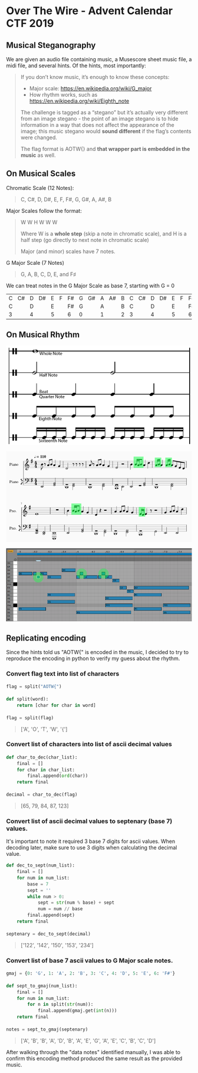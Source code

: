 # Over The Wire - Advent Calendar CTF 2019

## Musical Steganography

We are given an audio file containing music, a Musescore sheet music file, a midi file, and several hints.
Of the hints, most importantly:
>If you don’t know music, it’s enough to know these concepts:
>- Major scale: https://en.wikipedia.org/wiki/G_major
> - How rhythm works, such as https://en.wikipedia.org/wiki/Eighth_note
> 
> The challenge is tagged as a “stegano” but it’s actually very different from an image stegano - the point of an image stegano is to hide information in a way that does not affect the appearance of the image; this music stegano would **sound different** if the flag’s contents were changed.
> 
> The flag format is AOTW{} and **that wrapper part is embedded in the music** as well.


## On Musical Scales
Chromatic Scale (12 Notes):
> C, C#, D, D#, E, F, F#, G, G#, A, A#, B

Major Scales follow the format:
> W W H W W W
>
> Where W is a **whole step** (skip a note in chromatic scale), and H is a half step (go directly to next note in chromatic scale)
>
> Major (and minor) scales have 7 notes.

G Major Scale (7 Notes)
> G, A, B, C, D, E, and F♯

We can treat notes in the G Major Scale as base 7, starting with G = 0

| | | | | | | | | | | | | | | | | | | |
|-|-|-|-|-|-|-|-|-|-|-|-|-|-|-|-|-|-|-|
|C|C#|D|D#|E|F|F#|G|G#|A|A#|B|C|C#|D|D#|E|F|F#|
|C|  |D|  |E| |F#|G|  |A|  |B|C|  |D|  |E| |F#|
|3|  |4|  |5| |6 |0|  |1|  |2|3|  |4|  |5| |6 |

## On Musical Rhythm
![Ableton Piano Roll](musical_steganography/screenshots/Duple_note_values_comparison.png)


![Sheet Music](musical_steganography/screenshots/sheetmusic.png)


![Ableton Piano Roll](musical_steganography/screenshots/ableton_fold.png)

## Replicating encoding
Since the hints told us "AOTW{" is encoded in the music, I decided to try to reproduce the encoding in python to verify my guess about the rhythm.

### Convert flag text into list of characters
```python
flag = split("AOTW{")

def split(word):
    return [char for char in word]

flag = split(flag)
```

> ['A', 'O', 'T', 'W', '{']

### Convert list of characters into list of ascii decimal values
```python
def char_to_dec(char_list): 
    final = []
    for char in char_list:
        final.append(ord(char))
    return final

decimal = char_to_dec(flag)
```

> [65, 79, 84, 87, 123]

### Convert list of ascii decimal values to septenary (base 7) values.
It's important to note it required 3 base 7 digits for ascii values.
When decoding later, make sure to use 3 digits when calculating the decimal value.

```python
def dec_to_sept(num_list): 
    final = []
    for num in num_list:
        base = 7
        sept = ''
        while num > 0:
            sept = str(num % base) + sept
            num = num // base
        final.append(sept)
    return final

septenary = dec_to_sept(decimal)
```

> ['122', '142', '150', '153', '234']

### Convert list of base 7 ascii values to G Major scale notes.
```python
gmaj = {0: 'G', 1: 'A', 2: 'B', 3: 'C', 4: 'D', 5: 'E', 6: 'F#'}

def sept_to_gmaj(num_list):
    final = []
    for num in num_list:
        for n in split(str(num)):
            final.append(gmaj.get(int(n)))
    return final

notes = sept_to_gmaj(septenary)
```
> ['A', 'B', 'B', 'A', 'D', 'B', 'A', 'E', 'G', 'A', 'E', 'C', 'B', 'C', 'D']

After walking through the "data notes" identified manually, I was able to confirm this encoding method produced the same result as the provided music.